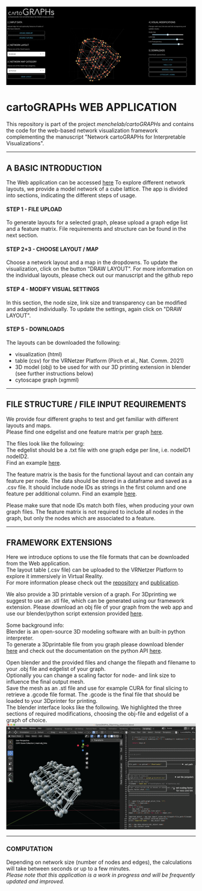 ![webapplication](cartoGRAPHs_app/img/theapp_cube.png)

# cartoGRAPHs WEB APPLICATION

This repository is part of the project *menchelab/cartoGRAPHs* and contains the code for the web-based network visualization framework complementing the manuscript "Network cartoGRAPHs for Interpretable Visualizations". 

---

## A BASIC INTRODUCTION 

The Web application can be accessed [here](http://cartographs.xyz/) 
To explore different network layouts, we provide a model network of a cube lattice. The app is divided into sections, indicating the different steps of usage. 

#### STEP 1 - FILE UPLOAD
To generate layouts for a selected graph, please upload a graph edge list and a feature matrix. File requirements and structure can be found in the next section. 

#### STEP 2+3 - CHOOSE LAYOUT / MAP
Choose a network layout and a map in the dropdowns. To update the visualization, click on the button "DRAW LAYOUT". 
For more information on the individual layouts, please check out our manuscript and the github repo 

#### STEP 4 - MODIFY VISUAL SETTINGS
In this section, the node size, link size and transparency can be modified and adapted individually. 
To update the settings, again click on "DRAW LAYOUT".

#### STEP 5 - DOWNLOADS
The layouts can be downloaded the following: 
+ visualization (html)
+ table (csv) for the VRNetzer Platform (Pirch et al., Nat. Comm. 2021)
+ 3D model (obj) to be used for with our 3D printing extension in blender (see further instructions below)
+ cytoscape graph (xgmml)

---

## FILE STRUCTURE / FILE INPUT REQUIREMENTS

We provide four different graphs to test and get familiar with different layouts and maps.  
Please find one edgelist and one feature matrix per graph [here](cartoGRAPHs_app/input).  

The files look like the following:  
The edgelist should be a .txt file with one graph edge per line, i.e. nodeID1 nodeID2.  
Find an example [here](cartoGRAPHs_app/img/edgelist.png).  

The feature matrix is the basis for the functional layout and can contain any feature per node. 
The data should be stored in a dataframe and saved as a .csv file. It should include node IDs as strings in the first column and one feature per additional column.
Find an example [here](cartoGRAPHs_app/img/features.png).  

Please make sure that node IDs match both files, when producing your own graph files. 
The feature matrix is not required to include all nodes in the graph, but only the nodes which are associated to a feature. 

---

## FRAMEWORK EXTENSIONS
Here we introduce options to use the file formats that can be downloaded from the Web application.  
The layout table (.csv file) can be uploaded to the VRNetzer Platform to explore it immersively in Virtual Reality.  
For more information please check out the [repository](https://github.com/menchelab/VRNetzer) and [publication](https://www.nature.com/articles/s41467-021-22570-w).  
  
We also provide a 3D printable version of a graph. For 3Dprinting we suggest to use an .stl file, which can be generated using our framework extension. 
Please download an obj file of your graph from the web app and use our blender/python script extension provided [here](cartoGRAPHs_app/3Dprint_extension).

Some background info:   
Blender is an open-source 3D modeling software with an built-in python interpreter.  
To generate a 3Dprintable file from you graph please download blender [here](https://www.blender.org/) and check out the documentation on the python API [here](https://docs.blender.org/api/current/info_overview.html#:~:text=Blender%20has%20an%20embedded%20Python,active%20while%20Blender%20is%20running.&text=Blender%20provides%20its%20Python%20modules,data%2C%20classes%2C%20and%20functions.).  

Open blender and the provided files and change the filepath and filename to your .obj file and edgelist of your graph.  
Optionally you can change a scaling factor for node- and link size to influence the final output mesh.  
Save the mesh as an .stl file and use for example CURA for final slicing to retrieve a .gcode file format. The .gcode is the final file that 
should be loaded to your 3Dprinter for printing.  
The blender interface looks like the following. We highlighted the three sections of required modifications, choosing the obj-file and edgelist of a graph of choice.  
![webapplication](cartoGRAPHs_app/img/blender_01.png)


---

### COMPUTATION
Depending on network size (number of nodes and edges), the calculations will take between seconds or up to a few minutes.  
*Please note that this application is a work in progress and will be frequently updated and improved.*   

